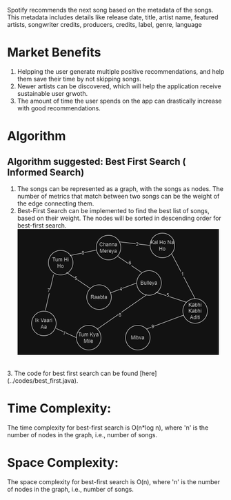 Spotify recommends the next song based on the metadata of the songs. This metadata includes details like release date, title, artist name, featured artists, songwriter credits, producers, credits, label,  genre, language
# Market Benefits
1. Helpping the user generate multiple positive recommendations, and help them save their time by not skipping songs.
2. Newer artists can be discovered, which will help the application receive sustainable user grwoth.
3. The amount of time the user spends on the app can drastically increase with good recommendations.

# Algorithm
## Algorithm suggested: Best First Search ( Informed Search)
1. The songs can be represented as a graph, with the songs as nodes. The number of metrics that match between two songs can be the weight of the edge connecting them. <br>
2. Best-First Search can be implemented to find the best list of songs, based on their weight. The nodes will be sorted in descending order for best-first search.
![bfs](../images/bfs.png)
<br>
3. The code for best first search can be found [here](../codes/best_first.java). 

# Time Complexity:
The time complexity for best-first search is O(n*log n), where 'n' is the number of nodes in the graph, i.e., number of songs.

# Space Complexity:
The space complexity for best-first search is O(n), where 'n' is the number of nodes in the graph, i.e., number of songs.


